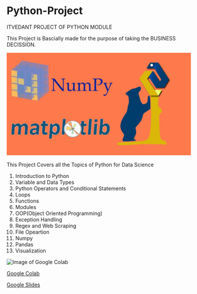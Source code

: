 # Python-Project
ITVEDANT PROJECT OF PYTHON MODULE

This Project is Bascially made for the purpose of taking the BUSINESS DECISSION.

![Image of Python Project](Project/assets/python.jpg)

This Project Covers all the Topics of Python for Data Science
1. Introduction to Python
2. Variable and Data Types
3. Python Operators and Conditional Statements
4. Loops
5. Functions
6. Modules
7. OOP(Object Oriented Programming)
8. Exception Handling
9. Regex and Web Scraping
10. File Opeartion
11. Numpy
12. Pandas
13. Visualization

![Image of Google Colab](https://colab.research.google.com/img/colab_favicon_256px.png)

   [Google Colab](https://colab.research.google.com/drive/1F5npok6i_Ht3QO-MuuVjRjAkD52GzCAh?usp=sharing)
   
   [Google Slides](https://docs.google.com/presentation/d/1c1cpKbgz6l0lNUBVx4cauHBpl7IBYs-EP-XDjDKg1CI/edit?usp=sharing)

